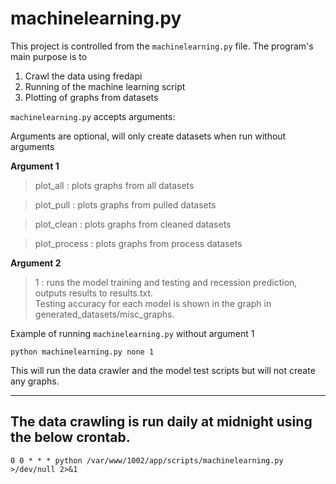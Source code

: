 machinelearning.py
============================================================
This project is controlled from the `machinelearning.py` file. The program's main purpose is to
1. Crawl the data using fredapi
2. Running of the machine learning script
3. Plotting of graphs from datasets

`machinelearning.py` accepts arguments:

Arguments are optional, will only create datasets when run without arguments

**Argument 1**

>plot_all : plots graphs from all datasets 
 
>plot_pull : plots graphs from pulled datasets

>plot_clean : plots graphs from cleaned datasets

>plot_process : plots graphs from process datasets

**Argument 2**
>1 : runs the model training and testing and recession prediction, outputs results to results.txt.
<br>Testing accuracy for each model is shown in the graph in generated_datasets/misc_graphs.

Example of running `machinelearning.py` without argument 1 
```
python machinelearning.py none 1
```
This will run the data crawler and the model test scripts but will not create any graphs.
****************************************************************
The data crawling is run daily at midnight using the below crontab. 
-----------------------------------------------------------------
```
0 0 * * * python /var/www/1002/app/scripts/machinelearning.py >/dev/null 2>&1 
```